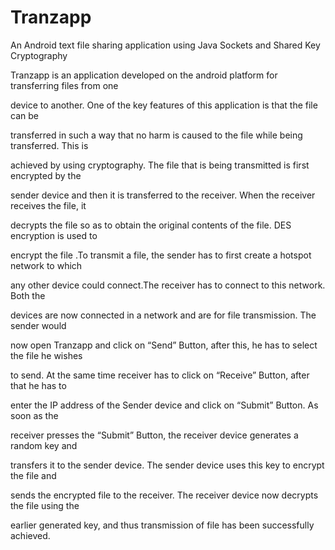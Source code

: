 # Tranzapp
An Android text file sharing application using Java Sockets and Shared Key Cryptography

Tranzapp is an application developed on the android platform for transferring files from one

device to another. One of the key features of this application is that the file can be 

transferred in such a way that no harm is caused to the file while being transferred. This is 

achieved by using cryptography. The file that is being transmitted is first encrypted by the 

sender device and then it is transferred to the receiver. When the receiver receives the file, it 

decrypts the file so as to obtain the original contents of the file. DES encryption is used to 

encrypt the file .To transmit a file, the sender has to first create a hotspot network to which 

any other device could connect.The receiver has to connect to this network. Both the 

devices are now connected in a network and are for file transmission. The sender would 

now open Tranzapp and click on “Send” Button, after this, he has to select the file he wishes 

to send. At the same time receiver has to click on “Receive” Button, after that he has to 

enter the IP address of the Sender device and click on “Submit” Button. As soon as the 

receiver presses the “Submit” Button, the receiver device generates a random key and 

transfers it to the sender device. The sender device uses this key to encrypt the file and 

sends the encrypted file to the receiver. The receiver device now decrypts the file using the 

earlier generated key, and thus transmission of file has been successfully achieved.
